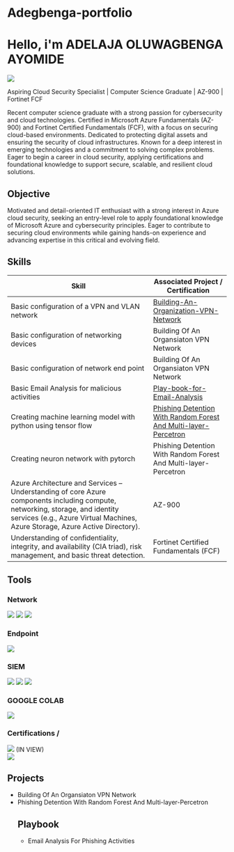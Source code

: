 # Adegbenga-portfolio
# Hello, i'm ADELAJA OLUWAGBENGA AYOMIDE 
<a href="https://www.linkedin.com/in/gbenga-adelaja-8a2173211"><img src="https://img.shields.io/badge/-LinkedIn-0072b1?&style=for-the-badge&logo=linkedin&logoColor=white" /></a>

Aspiring Cloud Security Specialist | Computer Science Graduate | AZ-900 | Fortinet FCF

Recent computer science graduate with a strong passion for cybersecurity and cloud technologies. Certified in Microsoft Azure Fundamentals (AZ-900) and Fortinet Certified Fundamentals (FCF), with a focus on securing cloud-based environments. Dedicated to protecting digital assets and ensuring the security of cloud infrastructures. Known for a deep interest in emerging technologies and a commitment to solving complex problems. Eager to begin a career in cloud security, applying certifications and foundational knowledge to support secure, scalable, and resilient cloud solutions.
## Objective
Motivated and detail-oriented IT enthusiast with a strong interest in Azure cloud security, seeking an entry-level role to apply foundational knowledge of Microsoft Azure and cybersecurity principles. Eager to contribute to securing cloud environments while gaining hands-on experience and advancing expertise in this critical and evolving field.
## Skills

| Skill                                         | Associated Project / Certification     |
|-----------------------------------------------|----------------------------|
| Basic configuration of a VPN and VLAN network | <a href="https://github.com/Adegbenga-111/Building-An-Organization-VPN-Network-">Building-An-Organization-VPN-Network</a>|
| Basic configuration of networking devices     | Building Of An Organsiaton VPN Network|
| Basic configuration of network end point      | Building Of An Organsiaton VPN Network|
| Basic Email Analysis for malicious activities |  <a href="https://github.com/Adegbenga-111/Play-book-for-Email-Analysis-For-Phishing-Activities">Play-book-for-Email-Analysis</a>|
| Creating machine learning model with python using tensor flow | <a href="https://colab.research.google.com/drive/1Thv1Lbqc6YPiby1zANItb18lcTXWY-qA?userstoinvite=taiwo.adelaja%40gmail.com&sharingaction=manageaccess&role=writer#scrollTo=Bc5PgZ83Fvsv"> Phishing  Detention With Random Forest And Multi-layer-Percetron </a>|
| Creating neuron network with pytorch | Phishing  Detention With Random Forest And Multi-layer-Percetron|
| Azure Architecture and Services – Understanding of core Azure components including compute, networking, storage, and identity services (e.g., Azure Virtual Machines, Azure Storage, Azure Active Directory).  | AZ-900  |
|  Understanding of confidentiality, integrity, and availability (CIA triad), risk management, and basic threat detection. | Fortinet Certified Fundamentals (FCF)  |
  
## Tools
### Network
<div>
    <img src="https://img.shields.io/badge/Packet%20Tracer-0074e8?style=for-the-badge" />
    <img src="https://img.shields.io/badge/-Wireshark-1679A7?&style=for-the-badge&logo=Wireshark&logoColor=white" />
    <img src="https://img.shields.io/badge/-Snort-EF3B2D?&style=for-the-badge&logo=Suricata&logoColor=white" />
</div>

### Endpoint
<div>
    <img src="https://img.shields.io/badge/-Microsoft_Defender_for_Endpoint-00A4EF?&style=for-the-badge&logo=Microsoft&logoColor=white" />
</div>

### SIEM
<div>
    <img src="https://img.shields.io/badge/-Microsoft_Sentinel-0078D4?&style=for-the-badge&logo=Microsoft&logoColor=white" />
    <img src="https://img.shields.io/badge/-Splunk-000000?&style=for-the-badge&logo=Splunk&logoColor=white" />
    <img src="https://img.shields.io/badge/-Elastic-005571?&style=for-the-badge&logo=Elastic&logoColor=white" />
</div>

### GOOGLE COLAB
<div>
<img src="https://img.shields.io/badge/-Google_Colab -0078D4?&style=for-the-badge&logo=Google&logoColor=white" />
</div>

### Certifications / 
<div>
<img src="https://img.shields.io/badge/-(ISC)²%20CC-00FF00?&style=for-the-badge&logo=ISC2&logoColor=white" /> (IN VIEW) 
</div>
<a href="https://learn.microsoft.com/api/credentials/share/en-us/AdelajaGbenga-5504/8531514A002C1025?sharingId=6DEA94CA79CF35E3"><img src="https://img.shields.io/badge/-microsoft-0072b1?&style=for-the-badge&logo=linkedin&logoColor=white" /></a>




## Projects
- Building Of An Organsiaton VPN Network
- Phishing  Detention With Random Forest And Multi-layer-Percetron
  ## Playbook
  - Email Analysis For Phishing Activities
